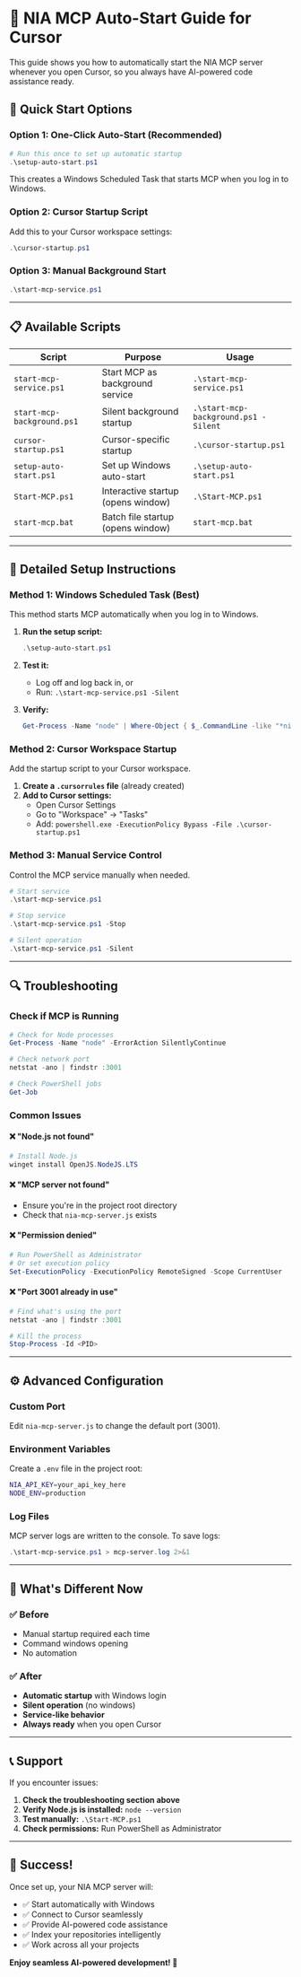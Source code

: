 # 🚀 NIA MCP Auto-Start Guide for Cursor

This guide shows you how to automatically start the NIA MCP server whenever you open Cursor, so you always have AI-powered code assistance ready.

## 🎯 Quick Start Options

### Option 1: One-Click Auto-Start (Recommended)

```powershell
# Run this once to set up automatic startup
.\setup-auto-start.ps1
```

This creates a Windows Scheduled Task that starts MCP when you log in to Windows.

### Option 2: Cursor Startup Script

Add this to your Cursor workspace settings:

```powershell
.\cursor-startup.ps1
```

### Option 3: Manual Background Start

```powershell
.\start-mcp-service.ps1
```

---

## 📋 Available Scripts

| Script                     | Purpose                            | Usage                                |
| -------------------------- | ---------------------------------- | ------------------------------------ |
| `start-mcp-service.ps1`    | Start MCP as background service    | `.\start-mcp-service.ps1`            |
| `start-mcp-background.ps1` | Silent background startup          | `.\start-mcp-background.ps1 -Silent` |
| `cursor-startup.ps1`       | Cursor-specific startup            | `.\cursor-startup.ps1`               |
| `setup-auto-start.ps1`     | Set up Windows auto-start          | `.\setup-auto-start.ps1`             |
| `Start-MCP.ps1`            | Interactive startup (opens window) | `.\Start-MCP.ps1`                    |
| `start-mcp.bat`            | Batch file startup (opens window)  | `start-mcp.bat`                      |

---

## 🔧 Detailed Setup Instructions

### Method 1: Windows Scheduled Task (Best)

This method starts MCP automatically when you log in to Windows.

1. **Run the setup script:**

   ```powershell
   .\setup-auto-start.ps1
   ```

2. **Test it:**
   - Log off and log back in, or
   - Run: `.\start-mcp-service.ps1 -Silent`

3. **Verify:**
   ```powershell
   Get-Process -Name "node" | Where-Object { $_.CommandLine -like "*nia-mcp-server*" }
   ```

### Method 2: Cursor Workspace Startup

Add the startup script to your Cursor workspace.

1. **Create a `.cursorrules` file** (already created)
2. **Add to Cursor settings:**
   - Open Cursor Settings
   - Go to "Workspace" → "Tasks"
   - Add: `powershell.exe -ExecutionPolicy Bypass -File .\cursor-startup.ps1`

### Method 3: Manual Service Control

Control the MCP service manually when needed.

```powershell
# Start service
.\start-mcp-service.ps1

# Stop service
.\start-mcp-service.ps1 -Stop

# Silent operation
.\start-mcp-service.ps1 -Silent
```

---

## 🔍 Troubleshooting

### Check if MCP is Running

```powershell
# Check for Node processes
Get-Process -Name "node" -ErrorAction SilentlyContinue

# Check network port
netstat -ano | findstr :3001

# Check PowerShell jobs
Get-Job
```

### Common Issues

#### ❌ "Node.js not found"

```powershell
# Install Node.js
winget install OpenJS.NodeJS.LTS
```

#### ❌ "MCP server not found"

- Ensure you're in the project root directory
- Check that `nia-mcp-server.js` exists

#### ❌ "Permission denied"

```powershell
# Run PowerShell as Administrator
# Or set execution policy
Set-ExecutionPolicy -ExecutionPolicy RemoteSigned -Scope CurrentUser
```

#### ❌ "Port 3001 already in use"

```powershell
# Find what's using the port
netstat -ano | findstr :3001

# Kill the process
Stop-Process -Id <PID>
```

---

## ⚙️ Advanced Configuration

### Custom Port

Edit `nia-mcp-server.js` to change the default port (3001).

### Environment Variables

Create a `.env` file in the project root:

```bash
NIA_API_KEY=your_api_key_here
NODE_ENV=production
```

### Log Files

MCP server logs are written to the console. To save logs:

```powershell
.\start-mcp-service.ps1 > mcp-server.log 2>&1
```

---

## 🎯 What's Different Now

### ✅ Before

- Manual startup required each time
- Command windows opening
- No automation

### ✅ After

- **Automatic startup** with Windows login
- **Silent operation** (no windows)
- **Service-like behavior**
- **Always ready** when you open Cursor

---

## 📞 Support

If you encounter issues:

1. **Check the troubleshooting section above**
2. **Verify Node.js is installed:** `node --version`
3. **Test manually:** `.\Start-MCP.ps1`
4. **Check permissions:** Run PowerShell as Administrator

---

## 🎉 Success!

Once set up, your NIA MCP server will:

- ✅ Start automatically with Windows
- ✅ Connect to Cursor seamlessly
- ✅ Provide AI-powered code assistance
- ✅ Index your repositories intelligently
- ✅ Work across all your projects

**Enjoy seamless AI-powered development! 🚀**
